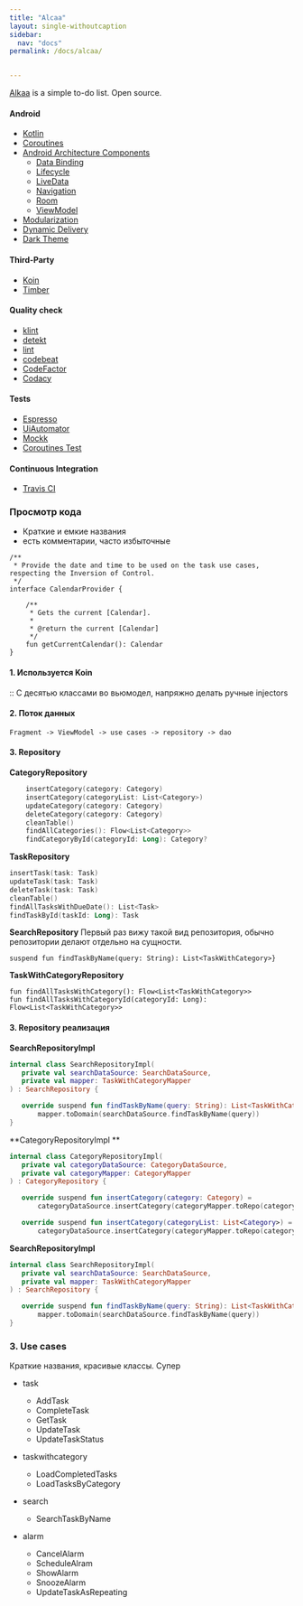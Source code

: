 ```yaml
---
title: "Alcaa"
layout: single-withoutcaption
sidebar:
  nav: "docs"
permalink: /docs/alcaa/


---
```

[Alkaa](https://github.com/igorescodro/alkaa/tree/alkaa-2.0)  is a simple to-do list. Open source.

#### Android
- [Kotlin](https://kotlinlang.org)
- [Coroutines](https://kotlin.github.io/kotlinx.coroutines/)
- [Android Architecture Components](https://developer.android.com/topic/libraries/architecture)
  - [Data Binding](https://developer.android.com/topic/libraries/data-binding)
  - [Lifecycle](https://developer.android.com/topic/libraries/architecture/lifecycle)
  - [LiveData](https://developer.android.com/topic/libraries/architecture/livedata)
  - [Navigation](https://developer.android.com/topic/libraries/architecture/navigation)
  - [Room](https://developer.android.com/topic/libraries/architecture/room)
  - [ViewModel](https://developer.android.com/topic/libraries/architecture/viewmodel)
- [Modularization](https://www.youtube.com/watch?v=PZBg5DIzNww)
- [Dynamic Delivery](https://developer.android.com/studio/projects/dynamic-delivery)
- [Dark Theme](https://developer.android.com/guide/topics/ui/look-and-feel/darktheme)


#### Third-Party
- [Koin](https://insert-koin.io)
- [Timber](https://github.com/JakeWharton/timber)

#### Quality check
- [klint](https://github.com/shyiko/ktlint)
- [detekt](https://github.com/arturbosch/detekt)
- [lint](https://developer.android.com/studio/write/lint)
- [codebeat](https://codebeat.co)
- [CodeFactor](https://www.codefactor.io/)
- [Codacy](http://codacy.com)

#### Tests
- [Espresso](https://developer.android.com/training/testing/espresso/)
- [UiAutomator](https://developer.android.com/training/testing/ui-automator)
- [Mockk](https://github.com/mockk/mockk)
- [Coroutines Test](https://kotlin.github.io/kotlinx.coroutines/kotlinx-coroutines-test/)

#### Continuous Integration
- [Travis CI](https://travis-ci.org)




### Просмотр кода
* Краткие и емкие названия
* есть комментарии, часто избыточные

```
/**
 * Provide the date and time to be used on the task use cases, respecting the Inversion of Control.
 */
interface CalendarProvider {

    /**
     * Gets the current [Calendar].
     *
     * @return the current [Calendar]
     */
    fun getCurrentCalendar(): Calendar
}
```


#### 1. Используется Koin
:: С десятью классами во вьюмодел, напряжно делать ручные injectors


#### 2. Поток данных
    Fragment -> ViewModel -> use cases -> repository -> dao

#### 3. Repository
**CategoryRepository**

```kotlin
    insertCategory(category: Category)
    insertCategory(categoryList: List<Category>)
    updateCategory(category: Category)
    deleteCategory(category: Category)
    cleanTable()
    findAllCategories(): Flow<List<Category>>
    findCategoryById(categoryId: Long): Category?
```
**TaskRepository**

 ```kotlin
insertTask(task: Task)
updateTask(task: Task)
deleteTask(task: Task)
cleanTable()
findAllTasksWithDueDate(): List<Task>
findTaskById(taskId: Long): Task
 ```


**SearchRepository**
Первый раз вижу такой вид репозитория, обычно репозитории делают отдельно на сущности.
 ```
suspend fun findTaskByName(query: String): List<TaskWithCategory>}

 ```
**TaskWithCategoryRepository**

 ```
 fun findAllTasksWithCategory(): Flow<List<TaskWithCategory>>
 fun findAllTasksWithCategoryId(categoryId: Long): Flow<List<TaskWithCategory>>

 ```
#### 3. Repository реализация

**SearchRepositoryImpl**

 ```kotlin
internal class SearchRepositoryImpl(
    private val searchDataSource: SearchDataSource,
    private val mapper: TaskWithCategoryMapper
) : SearchRepository {

    override suspend fun findTaskByName(query: String): List<TaskWithCategory> =
        mapper.toDomain(searchDataSource.findTaskByName(query))
}

 ```
**CategoryRepositoryImpl **
 ```kotlin
internal class CategoryRepositoryImpl(
    private val categoryDataSource: CategoryDataSource,
    private val categoryMapper: CategoryMapper
) : CategoryRepository {

    override suspend fun insertCategory(category: Category) =
        categoryDataSource.insertCategory(categoryMapper.toRepo(category))

    override suspend fun insertCategory(categoryList: List<Category>) =
        categoryDataSource.insertCategory(categoryMapper.toRepo(categoryList))

 ```
**SearchRepositoryImpl**

 ```   kotlin
internal class SearchRepositoryImpl(
    private val searchDataSource: SearchDataSource,
    private val mapper: TaskWithCategoryMapper
) : SearchRepository {

    override suspend fun findTaskByName(query: String): List<TaskWithCategory> =
        mapper.toDomain(searchDataSource.findTaskByName(query))
}

 ```


### 3. Use cases
Краткие названия, красивые классы. Супер
 - task
    - AddTask
    - CompleteTask
    - GetTask
    - UpdateTask
    - UpdateTaskStatus
 - taskwithcategory   
    - LoadCompletedTasks
    - LoadTasksByCategory
 - search
    
    - SearchTaskByName
 - alarm
    - CancelAlarm
    - ScheduleAlram
    - ShowAlarm
    - SnoozeAlarm
    - UpdateTaskAsRepeating
    
    



 

 

 

 

